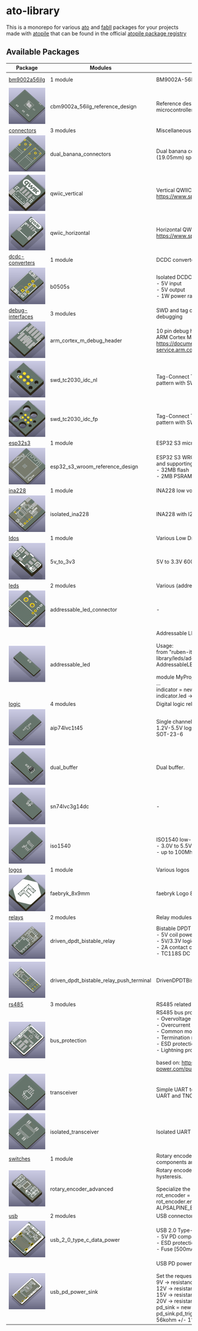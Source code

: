 <!-- This document is autogenerated - Do not edit manually!! -->

# ato-library

This is a monorepo for various [ato](https://docs.atopile.io) and [fabll](https://docs.atopile.io/atopile/guides/faebryk) packages for your projects made with [atopile](https://www.github.com/atopile/atopile) that can be found in the official [atopile package registry](https://packages.atopile.io/)

## Available Packages

| Package | Modules | Description | Version |
|---------|---------|-------------|---------|
| [bm9002a56ilg](packages/bm9002a56ilg/README.md) | 1 module | BM9002A-56ILG microcontroller | 0.1.0-alpha |
| ![cbm9002a_56ilg_reference_design](https://github.com/ruben-iteng/ato-library/raw/main/packages/bm9002a56ilg/assets/cbm9002a_56ilg_reference_design.png) | cbm9002a_56ilg_reference_design | Reference design for the BM9002A_56ILG microcontroller. | |
| [connectors](packages/connectors/README.md) | 3 modules | Miscellaneous connectors | 0.1.0 |
| ![dual_banana_connectors](https://github.com/ruben-iteng/ato-library/raw/main/packages/connectors/assets/dual_banana_connectors.png) | dual_banana_connectors | Dual banana connectors (Red and Black) with 3/4\" (19.05mm) spacing. | |
| ![qwiic_vertical](https://github.com/ruben-iteng/ato-library/raw/main/packages/connectors/assets/qwiic_vertical.png) | qwiic_vertical | Vertical QWIIC connector<br>    https://www.sparkfun.com/qwiic | |
| ![qwiic_horizontal](https://github.com/ruben-iteng/ato-library/raw/main/packages/connectors/assets/qwiic_horizontal.png) | qwiic_horizontal | Horizontal QWIIC connector<br>    https://www.sparkfun.com/qwiic | |
| [dcdc-converters](packages/dcdc-converters/README.md) | 1 module | DCDC converters | 0.1.0 |
| ![b0505s](https://github.com/ruben-iteng/ato-library/raw/main/packages/dcdc-converters/assets/b0505s.png) | b0505s | Isolated DCDC converter with shortcircuit protection<br>    - 5V input<br>    - 5V output<br>    - 1W power rating | |
| [debug-interfaces](packages/debug-interfaces/README.md) | 3 modules | SWD and tag connect headers for programming and debugging | 0.1.2 |
| ![arm_cortex_m_debug_header](https://github.com/ruben-iteng/ato-library/raw/main/packages/debug-interfaces/assets/arm_cortex_m_debug_header.png) | arm_cortex_m_debug_header | 10 pin debug header with SWD pinout according to ARM Cortex M debug specification<br>    https://documentation-service.arm.com/static/5fce6c49e167456a35b36af1 | |
| ![swd_tc2030_idc_nl](https://github.com/ruben-iteng/ato-library/raw/main/packages/debug-interfaces/assets/swd_tc2030_idc_nl.png) | swd_tc2030_idc_nl | Tag-Connect TC2030-IDC-NL (6-pin) landing pattern with SWD pinout | |
| ![swd_tc2030_idc_fp](https://github.com/ruben-iteng/ato-library/raw/main/packages/debug-interfaces/assets/swd_tc2030_idc_fp.png) | swd_tc2030_idc_fp | Tag-Connect TC2030-IDC-FP (6-pin) landing pattern with SWD pinout | |
| [esp32s3](packages/esp32s3/README.md) | 1 module | ESP32 S3 microcontroller | 0.1.2 |
| ![esp32_s3_wroom_reference_design](https://github.com/ruben-iteng/ato-library/raw/main/packages/esp32s3/assets/esp32_s3_wroom_reference_design.png) | esp32_s3_wroom_reference_design | ESP32 S3 WROOM-1 module with build-in antenna and supporting components<br>    - 32MB flash<br>    - 2MB PSRAM | |
| [ina228](packages/ina228/README.md) | 1 module | INA228 low voltage power monitor with I2C interface | 0.1.1 |
| ![isolated_ina228](https://github.com/ruben-iteng/ato-library/raw/main/packages/ina228/assets/isolated_ina228.png) | isolated_ina228 | INA228 with I2C and power isolation. | |
| [ldos](packages/ldos/README.md) | 1 module | Various Low Dropout Regulators (LDOs) | 0.2.0 |
| ![5v_to_3v3](https://github.com/ruben-iteng/ato-library/raw/main/packages/ldos/assets/5v_to_3v3.png) | 5v_to_3v3 | 5V to 3.3V 600mA (max 1100mA) LDO | |
| [leds](packages/leds/README.md) | 2 modules | Various (addressable) LED components and modules | 0.1.2 |
| ![addressable_led_connector](https://github.com/ruben-iteng/ato-library/raw/main/packages/leds/assets/addressable_led_connector.png) | addressable_led_connector | - | |
| ![addressable_led](https://github.com/ruben-iteng/ato-library/raw/main/packages/leds/assets/addressable_led.png) | addressable_led | Addressable LED with decoupling capacitors.<br><br>    Usage:<br>    from "ruben-iteng/ato-library/leds/addressable_leds.ato" import AddressableLED<br><br>    module MyProject:<br>        ...<br>        indicator = new AddressableLED<br>        indicator.led -> WS2812B_5050_Black | |
| [logic](packages/logic/README.md) | 4 modules | Digital logic related components and modules | 0.1.3 |
| ![aip74lvc1t45](https://github.com/ruben-iteng/ato-library/raw/main/packages/logic/assets/aip74lvc1t45.png) | aip74lvc1t45 | Single channel bidirectional buffer.<br>    1.2V-5.5V logic levels.<br>    SOT-23-6 | |
| ![dual_buffer](https://github.com/ruben-iteng/ato-library/raw/main/packages/logic/assets/dual_buffer.png) | dual_buffer | Dual buffer. | |
| ![sn74lvc3g14dc](https://github.com/ruben-iteng/ato-library/raw/main/packages/logic/assets/sn74lvc3g14dc.png) | sn74lvc3g14dc | - | |
| ![iso1540](https://github.com/ruben-iteng/ato-library/raw/main/packages/logic/assets/iso1540.png) | iso1540 | ISO1540 low-power bidirectional I2C isolators.<br>    - 3.0V to 5.5V power and signal levels<br>    - up to 100Mhz I2C | |
| [logos](packages/logos/README.md) | 1 module | Various logos | 0.1.2 |
| ![faebryk_8x9mm](https://github.com/ruben-iteng/ato-library/raw/main/packages/logos/assets/faebryk_8x9mm.png) | faebryk_8x9mm | faebryk Logo 8x9mm | |
| [relays](packages/relays/README.md) | 2 modules | Relay modules | 0.1.2 |
| ![driven_dpdt_bistable_relay](https://github.com/ruben-iteng/ato-library/raw/main/packages/relays/assets/driven_dpdt_bistable_relay.png) | driven_dpdt_bistable_relay | Bistable DPDT relay with driver and indicator LEDs<br>    - 5V coil power<br>    - 5V/3.3V logic power<br>    - 2A contact carry current<br>    - TC118S DC motor driver (H-bridge) as relay driver | |
| ![driven_dpdt_bistable_relay_push_terminal](https://github.com/ruben-iteng/ato-library/raw/main/packages/relays/assets/driven_dpdt_bistable_relay_push_terminal.png) | driven_dpdt_bistable_relay_push_terminal | DrivenDPDTBistableRelay with push terminal | |
| [rs485](packages/rs485/README.md) | 3 modules | RS485 related modules | 0.1.3 |
| ![bus_protection](https://github.com/ruben-iteng/ato-library/raw/main/packages/rs485/assets/bus_protection.png) | bus_protection | RS485 bus protection.<br>    - Overvoltage protection<br>    - Overcurrent protection<br>    - Common mode filter<br>    - Termination resistor<br>    - ESD protection<br>    - Lightning protection<br><br>    based on: https://www.mornsun-power.com/public/uploads/pdf/TD(H)541S485H.pdf | |
| ![transceiver](https://github.com/ruben-iteng/ato-library/raw/main/packages/rs485/assets/transceiver.png) | transceiver | Simple UART to RS485 converter.<br>    UART and TNOW interface in, RS485 interface out. | |
| ![isolated_transceiver](https://github.com/ruben-iteng/ato-library/raw/main/packages/rs485/assets/isolated_transceiver.png) | isolated_transceiver | Isolated UART to half duplex RS485 interface | |
| [switches](packages/switches/README.md) | 1 module | Rotary encoders, switches, and other switch like components and modules | 0.1.1 |
| ![rotary_encoder_advanced](https://github.com/ruben-iteng/ato-library/raw/main/packages/switches/assets/rotary_encoder_advanced.png) | rotary_encoder_advanced | Rotary encoder + switchwith debouncing and hysteresis.<br><br>    Specialize the rotary encoder in your application:<br>    rot_encoder = new RotaryEncoderAdvanced<br>    rot_encoder.encoder -> ALPSALPINE_EC11E15244B2 | |
| [usb](packages/usb/README.md) | 2 modules | USB connectors and circuitry | 0.1.2 |
| ![usb_2_0_type_c_data_power](https://github.com/ruben-iteng/ato-library/raw/main/packages/usb/assets/usb_2_0_type_c_data_power.png) | usb_2_0_type_c_data_power | USB 2.0 Type-C connector<br>    - 5V PD compatible<br>    - ESD protection<br>    - Fuse [500mA(hold), 1A(trip)] | |
| ![usb_pd_power_sink](https://github.com/ruben-iteng/ato-library/raw/main/packages/usb/assets/usb_pd_power_sink.png) | usb_pd_power_sink | USB PD power sink with Type-C connector<br>    <br>    Set the requested PD voltages as follows:<br>    9V  -> resistance = 6.8kohm<br>    12V -> resistance = 24kohm<br>    15V -> resistance = 56kohm<br>    20V -> resistance = DNP<br>    pd_sink = new USBPDPowerSink<br>    pd_sink.pd_trigger.voltage_set_resistor.resistance = 56kohm +/- 1% | |
